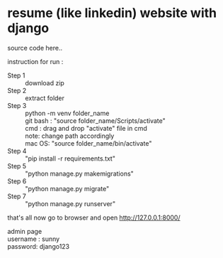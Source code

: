 # resume (like linkedin) website with django

source code here.. <br />

instruction for run :<br />


<dl>
    <dt>Step 1</dt>
    <dd>download zip</dd>
    <dt>Step 2</dt>
    <dd>extract folder</dd>
    <dt>Step 3</dt>
    <dd>python -m venv folder_name</dd>
    <dd>git bash : "source folder_name/Scripts/activate" <br />
        cmd : drag and drop "activate" file in cmd<br />
        note: change path accordingly<br />
        mac OS: "source folder_name/bin/activate"
    </dd>
    <dt>Step 4</dt>
    <dd>"pip install -r requirements.txt"</dd>
    <dt>Step 5</dt>
    <dd>"python manage.py makemigrations"</dd>
    <dt>Step 6</dt>
    <dd>"python manage.py migrate"</dd>
    <dt>Step 7</dt>
    <dd>"python manage.py runserver"</dd>
</dl>


that's all now go to browser and open http://127.0.0.1:8000/

admin page <br />
username : sunny<br />
password: django123<br />